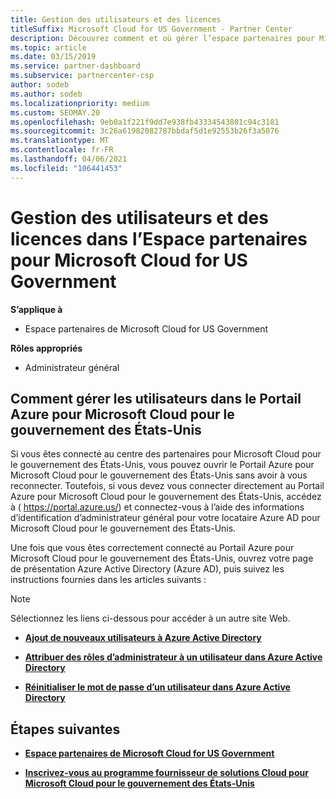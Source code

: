 ```yaml
---
title: Gestion des utilisateurs et des licences
titleSuffix: Microsoft Cloud for US Government - Partner Center
description: Découvrez comment et où gérer l’espace partenaires pour Microsoft Cloud pour les partenaires, les clients et les licences du gouvernement des États-Unis, ainsi que les réinitialisations de mot de passe.
ms.topic: article
ms.date: 03/15/2019
ms.service: partner-dashboard
ms.subservice: partnercenter-csp
author: sodeb
ms.author: sodeb
ms.localizationpriority: medium
ms.custom: SEOMAY.20
ms.openlocfilehash: 9eb0a1f221f9dd7e938fb43334543801c94c3181
ms.sourcegitcommit: 3c26a61982082787bbdaf5d1e92553b26f3a5076
ms.translationtype: MT
ms.contentlocale: fr-FR
ms.lasthandoff: 04/06/2021
ms.locfileid: "106441453"
---
```

# <a name="user-and-license-management-in-partner-center-for-microsoft-cloud-for-us-government"></a>Gestion des utilisateurs et des licences dans l’Espace partenaires pour Microsoft Cloud for US Government

**S’applique à**

- Espace partenaires de Microsoft Cloud for US Government

**Rôles appropriés**

- Administrateur général

## <a name="how-to-manage-users-in-the-azure-portal-for-microsoft-cloud-for-us-government"></a>Comment gérer les utilisateurs dans le Portail Azure pour Microsoft Cloud pour le gouvernement des États-Unis

Si vous êtes connecté au centre des partenaires pour Microsoft Cloud pour le gouvernement des États-Unis, vous pouvez ouvrir le Portail Azure pour Microsoft Cloud pour le gouvernement des États-Unis sans avoir à vous reconnecter. Toutefois, si vous devez vous connecter directement au Portail Azure pour Microsoft Cloud pour le gouvernement des États-Unis, accédez à ( https://portal.azure.us/) et connectez-vous à l’aide des informations d’identification d’administrateur général pour votre locataire Azure AD pour Microsoft Cloud pour le gouvernement des États-Unis.

Une fois que vous êtes correctement connecté au Portail Azure pour Microsoft Cloud pour le gouvernement des États-Unis, ouvrez votre page de présentation Azure Active Directory (Azure AD), puis suivez les instructions fournies dans les articles suivants :

> [!NOTE]  
> Sélectionnez les liens ci-dessous pour accéder à un autre site Web. 

-  [**Ajout de nouveaux utilisateurs à Azure Active Directory**](/azure/active-directory/active-directory-users-create-azure-portal)

-  [**Attribuer des rôles d’administrateur à un utilisateur dans Azure Active Directory**](/azure/active-directory/active-directory-users-assign-role-azure-portal)

-  [**Réinitialiser le mot de passe d’un utilisateur dans Azure Active Directory**](/azure/active-directory/active-directory-users-reset-password-azure-portal)

## <a name="next-steps"></a>Étapes suivantes

-  [**Espace partenaires de Microsoft Cloud for US Government**](partner-center-for-microsoft-us-govt-cloud.md)

-  [**Inscrivez-vous au programme fournisseur de solutions Cloud pour Microsoft Cloud pour le gouvernement des États-Unis**](enroll-in-csp-for-microsoft-us-govt-cloud.md)